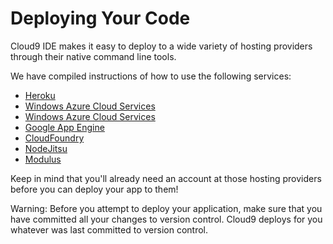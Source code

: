 # Deploying Your Code

Cloud9 IDE makes it easy to deploy to a wide variety of hosting providers
through their native command line tools.


We have compiled instructions of how to use the following services:

* [Heroku](./deploying_via_cli.html#heroku)
* [Windows Azure Cloud Services](./deploying_via_cli.html#windows-azure-web-sites)
* [Windows Azure Cloud Services](./deploying_via_cli.html#windows-azure-cloud-services)
* [Google App Engine](./deploying_via_cli.html#google-app-engine)
* [CloudFoundry](./deploying_via_cli.html#cloudfoundry)
* [NodeJitsu](./deploying_via_cli.html#nodejitsu)
* [Modulus](./deploying_via_cli.html#modulus)

Keep in mind that you'll already need an account at those hosting providers before you 
can deploy your app to them!

Warning: Before you attempt to deploy your application, make sure that you have 
committed all your changes to version control. Cloud9 deploys for you whatever 
was last committed to version control.